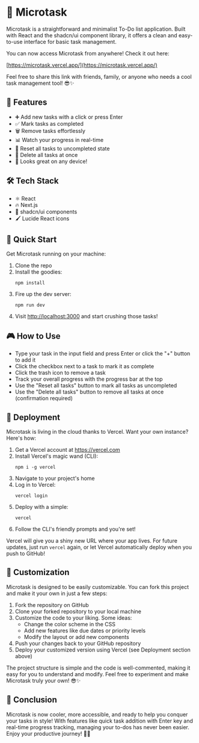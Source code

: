 # 🚀 Microtask

Microtask is a straightforward and minimalist To-Do list application. Built with React and the shadcn/ui component library, it offers a clean and easy-to-use interface for basic task management.

You can now access Microtask from anywhere! Check it out here:

[https://microtask.vercel.app/](https://microtask.vercel.app/)

Feel free to share this link with friends, family, or anyone who needs a cool task management tool!
😎✨

## 🌟 Features

- ➕ Add new tasks with a click or press Enter
- ✅ Mark tasks as completed
- 🗑️ Remove tasks effortlessly
- 📊 Watch your progress in real-time
- 🔄 Reset all tasks to uncompleted state
- 🧹 Delete all tasks at once
- 📱 Looks great on any device!

## 🛠️ Tech Stack

- ⚛️ React
- 🔥 Next.js
- 🎨 shadcn/ui components
- 🖌️ Lucide React icons

## 🚀 Quick Start

Get Microtask running on your machine:

1. Clone the repo
2. Install the goodies:
   ```
   npm install
   ```
3. Fire up the dev server:
   ```
   npm run dev
   ```
4. Visit [http://localhost:3000](http://localhost:3000) and start crushing those tasks!

## 🎮 How to Use

- Type your task in the input field and press Enter or click the "+" button to add it
- Click the checkbox next to a task to mark it as complete
- Click the trash icon to remove a task
- Track your overall progress with the progress bar at the top
- Use the "Reset all tasks" button to mark all tasks as uncompleted
- Use the "Delete all tasks" button to remove all tasks at once (confirmation required)

## 🚀 Deployment

Microtask is living in the cloud thanks to Vercel. Want your own instance? Here's how:

1. Get a Vercel account at https://vercel.com
2. Install Vercel's magic wand (CLI):
   ```
   npm i -g vercel
   ```
3. Navigate to your project's home
4. Log in to Vercel:
   ```
   vercel login
   ```
5. Deploy with a simple:
   ```
   vercel
   ```
6. Follow the CLI's friendly prompts and you're set!

Vercel will give you a shiny new URL where your app lives. For future updates, just run `vercel` again, or let Vercel automatically deploy when you push to GitHub!

## 🌈 Customization

Microtask is designed to be easily customizable. You can fork this project and make it your own in just a few steps:

1. Fork the repository on GitHub
2. Clone your forked repository to your local machine
3. Customize the code to your liking. Some ideas:
   - Change the color scheme in the CSS
   - Add new features like due dates or priority levels
   - Modify the layout or add new components
4. Push your changes back to your GitHub repository
5. Deploy your customized version using Vercel (see Deployment section above)

The project structure is simple and the code is well-commented, making it easy for you to understand and modify. Feel free to experiment and make Microtask truly your own!
😎✨

## 🎉 Conclusion

Microtask is now cooler, more accessible, and ready to help you conquer your tasks in style! With features like quick task addition with Enter key and real-time progress tracking, managing your to-dos has never been easier. Enjoy your productive journey! 🚀✨
